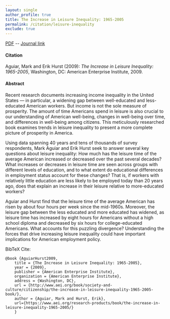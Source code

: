 ```yaml
---
layout: single 
author_profile: true 
title: The Increase in Leisure Inequality: 1965-2005 
permalink: /citation/leisure-inequality
exclude: true
---
```


[PDF](https://markaguiar.github.io/files/leisureinequality.pdf) -- [Journal link](https://www.aei.org/research-products/book/the-increase-in-leisure-inequality-1965-2005/)
#### Citation

Aguiar, Mark and Erik Hurst (2009): *The Increase in Leisure Inequality: 1965-2005*, Washington, DC: American Enterprise Institute, 2009.

#### Abstract

Recent research documents increasing income inequality in the United States — in particular, a widening gap between well-educated and less-educated American workers. But income is not the sole measure of prosperity. The amount of time Americans spend in leisure is also crucial to our understanding of American well-being, changes in well-being over time, and differences in well-being among citizens. This meticulously researched book examines trends in leisure inequality to present a more complete picture of prosperity in America.

Using data spanning 40 years and tens of thousands of survey respondents, Mark Aguiar and Erik Hurst seek to answer several key questions about leisure inequality: How much has the leisure time of the average American increased or decreased over the past several decades? What increases or decreases in leisure time are seen across groups with different levels of education, and to what extent do educational differences in employment status account for these changes? That is, if workers with relatively little education are less likely to be employed today than 20 years ago, does that explain an increase in their leisure relative to more-educated workers?

Aguiar and Hurst find that the leisure time of the average American has risen by about four hours per week since the mid-1960s. Moreover, the leisure gap between the less educated and more educated has widened, as leisure time has increased by eight hours for Americans without a high school diploma and decreased by six hours for college-educated Americans. What accounts for this puzzling divergence? Understanding the forces that drive increasing leisure inequality could have important implications for American employment policy.

BibTeX Cite:

	@book {AguiarHurst2009,
		title = {The Increase in Leisure Inequality: 1965-2005},
		year = {2009},
		publisher = {American Enterprise Institute},
		organization = {American Enterprise Institute},
		address = {Washington, DC},
		url = {http://www.aei.org/book/society-and-culture/citizenship/the-increase-in-leisure-inequality-1965-2005-book/},
		author = {Aguiar, Mark and Hurst, Erik},
		url={https://www.aei.org/research-products/book/the-increase-in-leisure-inequality-1965-2005/}
		}